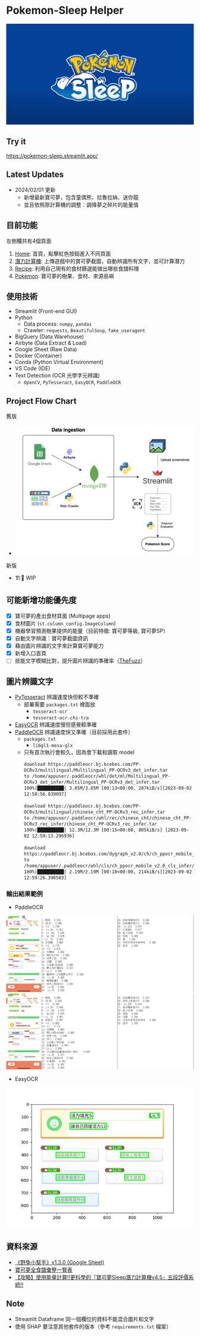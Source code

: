 # Pokemon-Sleep Helper

![pokemon_sleep](img/pokemon_sleep.png)

## Try it
https://pokemon-sleep.streamlit.app/

## Latest Updates
- 2024/02/01 更新
  - 新增最新寶可夢，包含童偶熊、拉魯拉絲、迷你龍
  - 並且依照原計算機的調整：調降夢之碎片的能量值

## 目前功能

左側欄共有4個頁面

1. [Home](https://pokemon-sleep.streamlit.app): 首頁，點擊紅色按鈕進入不同頁面
2. [潛力計算機](https://pokemon-sleep.streamlit.app/%E6%BD%9B%E5%8A%9B%E8%A8%88%E7%AE%97%E6%A9%9F): 上傳遊戲中的寶可夢截圖，自動辨識所有文字，並可計算潛力
3. [Recipe](https://pokemon-sleep.streamlit.app/Recipe): 利用自己現有的食材篩選能做出哪些食譜料理
4. [Pokemon](https://pokemon-sleep.streamlit.app/Pokemon): 寶可夢的樹果、食材、來源島嶼

## 使用技術
- Streamlit (Front-end GUI)
- Python
  - Data process: `numpy`, `pandas`
  - Crawler: `requests`, `BeautifulSoup`, `fake_useragent`
- BigQuery (Data Warehouse)
- Airbyte (Data Extract & Load)
- Google Sheet (Raw Data)
- Docker (Container)
- Conda (Python Virtual Environment)
- VS Code (IDE)
- Text Detection (OCR 光學字元辨識)
  - `OpenCV`, `PyTesseract`, `EasyOCR`, `PaddleOCR`

## Project Flow Chart

舊版
- ![project flow chart](img/pokemon_sleep_project_flow.png)

新版
- 🏗️👷 WIP

## 可能新增功能優先度
- [x] 寶可夢的產出食材頁面 (Multipage apps)
- [x] 食材圖片 (`st.column_config.ImageColumn`)
- [x] 機器學習預測樹果提供的能量（目前特徵: 寶可夢等級, 寶可夢SP）
- [x] 自動文字辨識：寶可夢截圖資訊
- [x] 藉由圖片辨識的文字來計算寶可夢能力
- [x] 新增入口首頁
- [ ] 技能文字模糊比對，提升圖片辨識的準確率（[TheFuzz](https://github.com/seatgeek/thefuzz)）

## 圖片辨識文字

- [PyTesseract](https://github.com/madmaze/pytesseract) 辨識速度快但較不準確
  - 部署需要 `packages.txt` 裡面放
    -  `tesseract-ocr`
    -  `tesseract-ocr-chi-tra`
- [EasyOCR](https://github.com/JaidedAI/EasyOCR) 辨識速度慢但感覺較準確
- [PaddleOCR](https://github.com/PaddlePaddle/PaddleOCR) 辨識速度快又準確（目前採用此套件）
  - `packages.txt`
    - `libgl1-mesa-glx`
  - 只有首次執行會較久，因為會下載和讀取 model
    ```
    download https://paddleocr.bj.bcebos.com/PP-OCRv3/multilingual/Multilingual_PP-OCRv3_det_infer.tar 
    to /home/appuser/.paddleocr/whl/det/ml/Multilingual_PP-OCRv3_det_infer/Multilingual_PP-OCRv3_det_infer.tar
    100%|██████████| 3.85M/3.85M [00:13<00:00, 287kiB/s][2023-09-02 12:58:56.839097]  

    download https://paddleocr.bj.bcebos.com/PP-OCRv3/multilingual/chinese_cht_PP-OCRv3_rec_infer.tar 
    to /home/appuser/.paddleocr/whl/rec/chinese_cht/chinese_cht_PP-OCRv3_rec_infer/chinese_cht_PP-OCRv3_rec_infer.tar
    100%|██████████| 12.3M/12.3M [00:15<00:00, 805kiB/s] [2023-09-02 12:59:13.296936] 

    download https://paddleocr.bj.bcebos.com/dygraph_v2.0/ch/ch_ppocr_mobile_v2.0_cls_infer.tar 
    to /home/appuser/.paddleocr/whl/cls/ch_ppocr_mobile_v2.0_cls_infer/ch_ppocr_mobile_v2.0_cls_infer.tar
    100%|██████████| 2.19M/2.19M [00:10<00:00, 214kiB/s][2023-09-02 12:59:26.396503]  
    ```

### 輸出結果範例

- PaddleOCR

![paddleOCR result](img/result_paddleOCR/result.jpg)
![paddleOCR result1](img/result_paddleOCR/result1.jpg)

- EasyOCR

![out_box](img/out_box.png)

## 資料來源

- [《野兔小幫手》v1.3.0 (Google Sheet)](https://docs.google.com/spreadsheets/d/18aAHjg762T29F74yo8axDVFO09swCa7nUp_eTZ51ZAc/edit#gid=439534137)
- [寶可夢全食譜彙整一覽表](https://pinogamer.com/16427)
- [【攻略】使用能量計算!!更科學的『寶可夢Sleep潛力計算機v4.5』五段評價系統!!](https://forum.gamer.com.tw/C.php?bsn=36685&snA=913&tnum=354)


## Note
- Streamlit Dataframe 同一個欄位的資料不能混合圖片和文字
- 使用 SHAP 要注意其他套件的版本（參考 `requirements.txt` 檔案）

